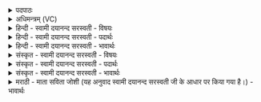 <details><summary>पदपाठः</summary>

र॒श्मिना॑। स॒त्याय॑। स॒त्यम्। जि॒न्व॒। प्रेति॒नेति॒ प्रऽइति॑ना। धर्म॑णा। धर्म॑म्। जि॒न्व॒। अन्वि॒त्येत्यनु॑ऽइत्या। दि॒वा। दिव॑म्। जि॒न्व॒। स॒न्धिनेति॑ स॒म्ऽधिना॑। अ॒न्तरि॑क्षेण। अ॒न्तरि॑क्षम्। जि॒न्व॒। प्र॒ति॒धिनेति॑ प्रति॒ऽधिना॑। पृ॒थि॒व्या। पृ॒थि॒वीम्। जि॒न्व॒। वि॒ष्ट॒म्भेन॑। वृष्ट्या॑। वृष्टि॑म्। जि॒न्व॒। प्र॒वयेति॑ प्र॒ऽवया॑। अह्ना॑। अहः॑। जि॒न्व॒। अ॒नु॒येत्य॑नु॒ऽया। रात्र्या॑। रात्री॑म्। जि॒न्व॒। उ॒शिजा॑। वसु॑भ्य॒ इति॒ वसु॑ऽभ्यः। वसू॑न्। जि॒न्व॒। प्र॒के॒तेनेति॑ प्रऽके॒तेन॑। आ॒दि॒त्येभ्यः॑। आ॒दि॒त्यान्। जि॒न्व॒। ६।
</details>

<details><summary>अधिमन्त्रम् (VC)</summary>

- विद्वांसो देवता
- परमेष्ठी ऋषिः
- विराडभिकृतिः
- ऋषभः
</details>

<details><summary>हिन्दी - स्वामी दयानन्द सरस्वती - विषयः</summary>

विद्वानों को पदार्थविद्या के जानने का उपाय करना चाहिये, यह विषय अगले मन्त्र में कहा है ॥
</details>

<details><summary>हिन्दी - स्वामी दयानन्द सरस्वती - पदार्थः</summary>

पदार्थान्वयभाषाः -  हे विद्वान् पुरुष ! तू (रश्मिना) किरणों से (सत्याय) वर्त्तमान में हुए सूर्य्य के तुल्य नित्य सुख और स्थूल पदार्थों के लिये (सत्यम्) अव्यभिचारी कर्म को (जिन्व) प्राप्त हो। (प्रेतिना) उत्तम ज्ञानयुक्त (धर्मणा) न्याय के आचरण से (धर्मम्) धर्म को (जिन्व) जान। (अन्वित्या) खोज के हेतु (दिवा) धर्म के प्रकाश से (दिवम्) सत्य के प्रकाश को (जिन्व) प्राप्त हो। (सन्धिना) सन्धिरूप (अन्तरिक्षेण) आकाश से (अन्तरिक्षम्) अवकाश को (जिन्व) जान। (पृथिव्या) भूगर्भविद्या के (प्रतिधिना) सम्बन्ध से (पृथिवीम्) भूमि को (जिन्व) जान। (विष्टम्भेन) शरीर धारण के हेतु आहार के रस से तथा (वृष्ट्या) वर्षा की विद्या से (वृष्टिम्) वर्षा को (जिन्व) जान। (प्रवया) कान्तियुक्त (अह्ना) प्रकाश की विद्या से (अहः) दिन को (जिन्व) जान। (अनुया) प्रकाश के पीछे चलनेवाली (रात्र्या) रात्रि की विद्या से (रात्रीम्) रात्रि को (जिन्व) जान। (उशिजा) कामनाओं से (वसुभ्यः) अग्नि आदि आठ वसुओं की विद्या से (वसून्) उन अग्नि आदि वसुओं को (जिन्व) जान और (प्रकेतेन) उत्तम विज्ञान से (आदित्येभ्यः) बारह महीनों की विद्या से (आदित्यान्) बारह महीनों को (जिन्व) तत्त्वस्वरूप से जान ॥६ ॥
</details>

<details><summary>हिन्दी - स्वामी दयानन्द सरस्वती - भावार्थः</summary>

भावार्थभाषाः -  विद्वानों को चाहिये कि जैसे पदार्थों की परीक्षा से अपने आप पदार्थविद्या को जानें, वैसे ही दूसरों के लिये भी उपदेश करें ॥६ ॥
</details>

<details><summary>संस्कृत - स्वामी दयानन्द सरस्वती - विषयः</summary>

अथ विद्वद्भिः पदार्थविद्या ज्ञातव्येत्याह ॥
</details>

<details><summary>संस्कृत - स्वामी दयानन्द सरस्वती - पदार्थः</summary>

पदार्थान्वयभाषाः -  हे विद्वंस्त्वं रश्मिना सत्याय सूर्य इव नित्यसुखाय सत्यं जिन्व। प्रेतिना धर्मणा धर्मं जिन्व। अन्वित्या दिवा दिवं जिन्व। सन्धिनान्तरिक्षेणान्तरिक्षं जिन्व। पृथिव्या प्रतिधिना पृथिवीं जिन्व। विष्टम्भेन वृष्ट्या वृष्टिं जिन्व। प्रवयाऽह्नाहर्जिन्व। अनुया रात्र्या रात्रीं जिन्व। उशिजा वसुभ्यो वसून् जिन्व। प्रकेतेनादित्येभ्य आदित्यान् जिन्व ॥६ ॥
</details>

<details><summary>संस्कृत - स्वामी दयानन्द सरस्वती - भावार्थः</summary>

भावार्थभाषाः -  विद्वद्भिर्यथा पदार्थपरीक्षणेन पदार्थविद्या विदिता कार्या तथैवान्येभ्य उपदेष्टव्या ॥६ ॥
</details>

<details><summary>मराठी - माता सविता जोशी (यह अनुवाद स्वामी दयानन्द सरस्वती जी के आधार पर किया गया है।) - भावार्थः</summary>

भावार्थभाषाः -  विद्वानांनी पदार्थांची परीक्षा करून स्वतः पदार्थविद्या जाणावी व इतरांनाही शिकवावी.
</details>